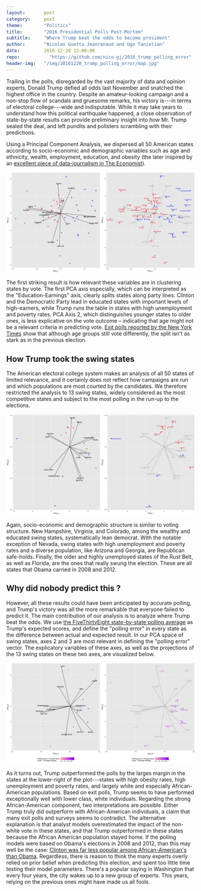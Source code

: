 ```yaml
---
layout:       post
category:     post
theme:        "Politics"
title:        "2016 Presidential Polls Post-Mortem"
subtitle:     "Where Trump beat the odds to become president"
author:       "Nicolas Guetta Jeanrenaud and Ugo Tanielian"
date:         2016-12-20 12:00:00
repo: 		    "https://github.com/nico-gj/2016_trump_polling_error"
header-img:   "/img/20161220_trump_polling_error/map.jpg"
---
```


Trailing in the polls, disregarded by the vast majority of data and opinion experts, Donald Trump defied all odds last November and snatched the highest office in the country. Despite an amateur-looking campaign and a non-stop flow of scandals and gruesome remarks, his victory is---in terms of electoral college---wide and indisputable. While it may take years to understand how this political earthquake happened, a close observation of state-by-state results can provide preliminary insight into how Mr. Trump sealed the deal, and left pundits and pollsters scrambling with their predictions.

Using a Principal Component Analysis, we dispersed all 50 American states according to socio-economic and demographic variables such as age and ethnicity, wealth, employment, education, and obesity (the later inspired by an [excellent piece of data-journalism in The Economist](https://www.economist.com/news/united-states/21710265-local-health-outcomes-predict-trumpward-swings-illness-indicator)).

<center>
<a class="example-image-link" href="/img/2016_trump_polling_error/grid1.png" data-lightbox="example-1"><img class="example-image" src="/img/2016_trump_polling_error/grid1.png" alt="image-1" /></a>
</center>

The first striking result is how relevant these variables are in clustering states by vote. The first PCA axis especially, which can be interpreted as the "Education-Earnings" axis, clearly splits states along party lines: Clinton and the Democratic Party lead in educated states with important levels of high-earners, while Trump runs the table in states with high unemployment and poverty rates. PCA Axis 2, which distinguishes younger states to older ones, is less explicative on the vote outcome – indicating that age might not be a relevant criteria in predicting vote. [Exit polls reported by the New York Times](https://www.nytimes.com/interactive/2016/11/08/us/politics/election-exit-polls.html) show that although age groups still vote differently, the split isn't as stark as in the previous election.

## How Trump took the swing states

The American electoral college system makes an analysis of all 50 states of limited relevance, and it certainly does not reflect how campaigns are run and which populations are most courted by the candidates. We therefore restricted the analysis to 13 swing states, widely considered as the most competitive states and subject to the most polling in the run-up to the elections.

<center>
<a class="example-image-link" href="/img/2016_trump_polling_error/grid2.png" data-lightbox="example-1"><img class="example-image" src="/img/2016_trump_polling_error/grid2.png" alt="image-1" /></a>
</center>

Again, socio-economic and demographic structure is similar to voting structure. New Hampshire, Virginia, and Colorado, among the wealthy and educated swing states, systematically lean democrat. With the notable exception of Nevada, swing states with high unemployment and poverty rates and a diverse population, like Arizona and Georgia, are Republican safe-holds. Finally, the older and highly unemployed states of the Rust Belt, as well as Florida, are the ones that really swung the election. These are all states that Obama carried in 2008 and 2012.

## Why did nobody predict this ?

However, all these results could have been anticipated by accurate polling, and Trump's victory was all the more remarkable that everyone failed to predict it. The main contribution of our analysis is to analyze where Trump beat the odds. We use [the FiveThirtyEight state-by-state polling average](https://projects.fivethirtyeight.com/2016-election-forecast/) as Trump's expected scores, and define the "polling error" in every state as the difference between actual and expected result. In our PCA space of swing states, axes 2 and 3 are most relevant in defining the "polling error" vector. The explicatory variables of these axes, as well as the projections of the 13 swing states on these two axes, are visualized below.

<center>
<a class="example-image-link" href="/img/2016_trump_polling_error/grid3.png" data-lightbox="example-1"><img class="example-image" src="/img/2016_trump_polling_error/grid3.png" alt="image-1" /></a>
</center>

As it turns out, Trump outperformed the polls by the larges margin in the states at the lower-right of the plot---states with high obesity rates, high unemployment and poverty rates, and largely white and especially African-American populations. Based on exit polls, Trump seems to have performed exceptionally well with lower class, white individuals. Regarding the strong African-American component, two interpretations are possible. Either Trump truly did outperform with African-American individuals, a claim that many exit polls and surveys seems to contradict. The alternative explanation is that analyst models overestimated the impact of the non-white vote in these states, and that Trump outperformed in these states because the African American population stayed home. If the polling models were based on Obama's elections in 2008 and 2012, than this may well be the case: [Clinton was far less popular among African-American's than Obama](https://www.washingtonpost.com/news/politics/wp/2018/03/12/4-4-million-2012-obama-voters-stayed-home-in-2016-more-than-a-third-of-them-black/). Regardless, there is reason to think the many experts overly relied on prior belief when predicting this election, and spent too little time testing their model parameters. There's a popular saying in Washington that every four years, the city wakes up to a new group of experts. This years, relying on the previous ones might have made us all fools. 
